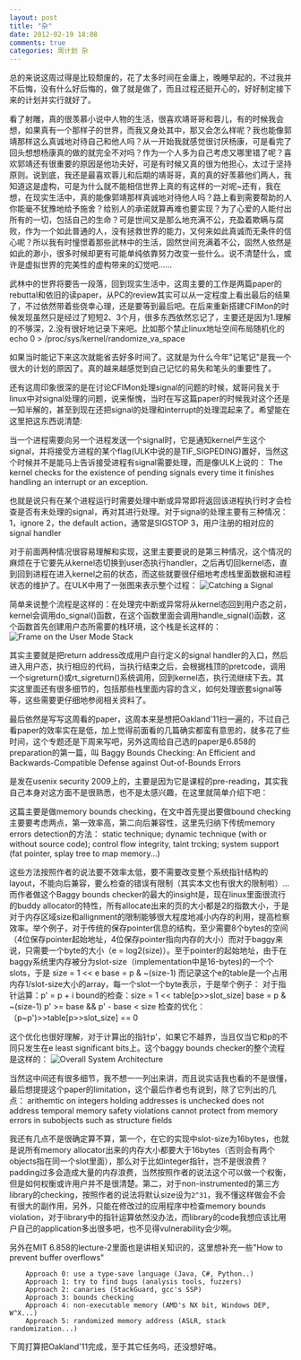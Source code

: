 ```yaml
---
layout: post
title: "杂"
date: 2012-02-19 18:08
comments: true
categories: 周计划 杂
---
```


总的来说这周过得是比较颓废的，花了太多时间在金庸上，晚睡早起的，不过我并不后悔，没有什么好后悔的，做了就是做了，而且过程还挺开心的，好好制定接下来的计划并实行就好了。

看了射雕，真的很羡慕小说中人物的生活，很喜欢靖哥哥和蓉儿，有的时候我会想，如果真有一个那样子的世界，而我又身处其中，那又会怎么样呢？我也能像郭靖那样这么真诚地对待自己和他人吗？从一开始我就感觉很讨厌杨康，可是看完了回头想想杨康真的做的就完全不对吗？作为一个人多为自己考虑又哪里错了呢？喜欢郭靖还有很重要的原因是他功夫好，可是有时候又真的很为他担心，太过于坚持原则。说到底，我还是最喜欢蓉儿和后期的靖哥哥，真的真的好羡慕他们两人，我知道这是虚构，可是为什么就不能相信世界上真的有这样的一对呢~还有，我在想，在现实生活中，真的能像郭靖那样真诚地对待他人吗？路上看到需要帮助的人你能毫不犹豫地给予施舍？给别人的承诺就算再难也要实现？为了心爱的人能付出所有的一切，包括自己的生命？可是世间又是那么地充满不公，充盈着欺瞒与腐败，作为一个如此普通的人，没有拯救世界的能力，又何来如此真诚而无条件的信心呢？所以我有时憧憬着那些武林中的生活，固然世间充满着不公，固然人依然是如此的渺小，很多时候却更有可能单纯依靠努力改变一些什么。说不清楚什么，或许是虚拟世界的完美性的虚构带来的幻觉吧……

武林中的世界将要告一段落，回到现实生活中，这周主要的工作是两篇paper的rebuttal和依旧的读paper，从PC的review其实可以从一定程度上看出最后的结果了，不过依然带着些侥幸心理，还是要等到最后吧。在后来重新搭建CFIMon的时候发现虽然只是经过了短短2、3个月，很多东西依然忘记了，主要还是因为1.理解的不够深，2.没有很好地记录下来吧。比如那个禁止linux地址空间布局随机化的
        echo 0 > /proc/sys/kernel/randomize_va_space    

如果当时能记下来这次就能省去好多时间了。这就是为什么今年"记笔记"是我一个很大的计划的原因了。真的越来越感觉到自己记忆的易失和笔头的重要性了。

还有这周印象很深的是在讨论CFIMon处理signal的问题的时候，斌哥问我关于linux中对signal处理的问题，说来惭愧，当时在写这篇paper的时候我对这个还是一知半解的，甚至到现在还把signal的处理和interrupt的处理混起来了。希望能在这里把这东西说清楚:

当一个进程需要向另一个进程发送一个signal时，它是通知kernel产生这个signal，并将接受方进程的某个flag(ULK中说的是TIF_SIGPEDING)置好，当然这个时候并不是能马上告诉接受进程有signal需要处理，而是像ULK上说的：
        The kernel checks for the existence of pending signals every time it finishes handling an interrupt or an exception.

也就是说只有在某个进程运行时需要处理中断或异常即将返回该进程执行时才会检查是否有未处理的signal，再对其进行处理。对于signal的处理主要有三种情况：
        1，ignore
        2，the default action，通常是SIGSTOP
        3，用户注册的相对应的signal handler

对于前面两种情况很容易理解和实现，这里主要要说的是第三种情况，这个情况的麻烦在于它要先从kernel态切换到user态执行handler，之后再切回kernel态，直到回到进程在进入kernel之前的状态，而这些就要很仔细地考虑栈里面数据和进程状态的维护了。在ULK中用了一张图来表示整个过程：
![Catching a Signal](http://ytliu.github.com/images/2012-02-19-1.jpg "The process of catching a signal from ULK")

简单来说整个流程是这样的：在处理完中断或异常将从kernel态回到用户态之前，kernel会调用do_signal()函数，在这个函数里面会调用handle_signal()函数，这个函数首先创建用户态所需要的栈环境，这个栈是长这样的：
![Frame on the User Mode Stack](http://ytliu.github.com/images/2012-02-19-2.jpg "the frame on the user mode stack from ULK")

其实主要就是把return address改成用户自行定义的signal handler的入口，然后进入用户态，执行相应的代码，当执行结束之后，会根据栈顶的pretcode，调用一个sigreturn()或rt_sigreturn()系统调用，回到kernel态，执行流继续下去。其实这里面还有很多细节的，包括那些栈里面内容的含义，如何处理嵌套signal等等，这些需要更仔细地参阅相关资料了。

最后依然是写写这周看的paper，这周本来是想把Oakland'11扫一遍的，不过自己看paper的效率实在是低，加上觉得前面看的几篇确实都蛮有意思的，就多花了些时间，这个专题还是下周来写吧，另外这周给自己选的paper是6.858的preparation的第一篇，叫
        Baggy Bounds Checking: An Efficient and Backwards-Compatible Defense against Out-of-Bounds Errors

是发在usenix security 2009上的，主要是因为它是课程的pre-reading，其实我自己本身对这方面不是很熟悉，也不是太感兴趣，在这里就简单介绍下吧：

这篇主要是做memory bounds checking，在文中首先提出要做bound checking主要要考虑两点，第一效率高，第二向后兼容性，这里先归纳下传统memory errors detection的方法：
        static technique;
        dynamic technique (with or without source code);
        control flow integrity, taint trcking;
        system support (fat pointer, splay tree to map memory...)

这些方法按照作者的说法要不效率太低，要不需要改变整个系统指针结构的layout，不能向后兼容，要么检查的错误有限制（其实本文也有很大的限制啦）...而作者做这个Baggy bounds checker的最大的insight是，现在linux里面很流行的buddy allocator的特性，所有allocate出来的页的大小都是2的指数大小，于是对于内存区域size和allignment的限制能够很大程度地减小内存的利用，提高检察效率。举个例子，对于传统的保存pointer信息的结构，至少需要8个bytes的空间（4位保存pointer起始地址，4位保存pointer指向内存的大小）而对于baggy来说，只需要一个byte的大小（e = log2(size)）。至于pointer的起始地址，由于在baggy系统里内存被分为slot-size（implementation中是16-bytes)的一个个slots，于是
        size = 1 << e
        base = p & ~(size-1)
而记录这个e的table是一个占用内存1/slot-size大小的array，每一个slot一个byte表示，于是举个例子：
        对于指针运算：p' = p + i
        bound的检查：size = 1 << table[p>>slot_size]
                     base = p & ~(size-1)
                     p' >= base && p' - base < size
        检查的优化：（p~p')>>table[p>>slot_size] == 0

这个优化也很好理解，对于计算出的指针p'，如果它不越界，当且仅当它和p的不同只发生在e least significant bits上。这个baggy bounds checker的整个流程是这样的：
![Overall System Architecture](http://ytliu.github.com/images/2012-02-19-3.png "Architecture")

当然这中间还有很多细节，我不想一一列出来讲，而且说实话我也看的不是很懂，最后想提提这个paper的limitation，这个最后作者也有说到，除了它列出的几点：
        arithemtic on integers holding addresses is unchecked
        does not address temporal memory safety violations
        cannot protect from memory errors in subobjects such as structure fields

我还有几点不是很确定算不算，第一个，在它的实现中slot-size为16bytes，也就是说所有memory allocator出来的内存大小都要大于16bytes（否则会有两个objects指在同一个slot里面），那么对于比如integer指针，岂不是很浪费？padding过多会造成大量的内存浪费，当然按照作者的说法这个可以做一个权衡，但是如何权衡或许用户并不是很清楚。第二，对于non-instrumented的第三方library的checking，按照作者的说法将默认size设为`2^31`，我不懂这样做会不会有很大的副作用，另外，只能在修改过的应用程序中检查memory bounds violation，对于library中的指针运算依然没办法，而library的code我想应该比用户自己的application多出很多吧，也不见得vulnerability会少啊。

另外在MIT 6.858的lecture-2里面也是讲相关知识的，这里想补充一些"How to prevent buffer overflows"

        Approach 0: use a type-save language (Java, C#, Python..)
        Approach 1: try to find bugs (analysis tools, fuzzers)
        Approach 2: canaries (StackGuard, gcc's SSP)
        Approach 3: bounds checking
        Approach 4: non-executable memory (AMD's NX bit, Windows DEP, W^X...)
        Approach 5: randomized memory address (ASLR, stack randomization...)

下周打算把Oakland'11完成，至于其它任务吗，还没想好咯。

